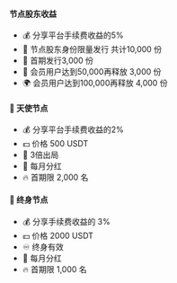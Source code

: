 #### 节点股东收益

* 💰 分享平台手续费收益的5%
* 🎫 节点股东身份限量发行 共计10,000 份
* 🚀 首期发行3,000 份
* 👥 会员用户达到50,000再释放 3,000 份
* 🌍 会员用户达到100,000再释放 4,000 份

#### 👼 天使节点

* 💰 分享平台手续费收益的2%
* 💵 价格 500 USDT
* 🔄 3倍出局
* 📆 每月分红
* 🔥 首期限 2,000 名

#### 👑 终身节点

* 💰 分享手续费收益的 3%
* 💵 价格 2000 USDT
* ♾️ 终身有效
* 📆 每月分红
* 🔥 首期限 1,000 名